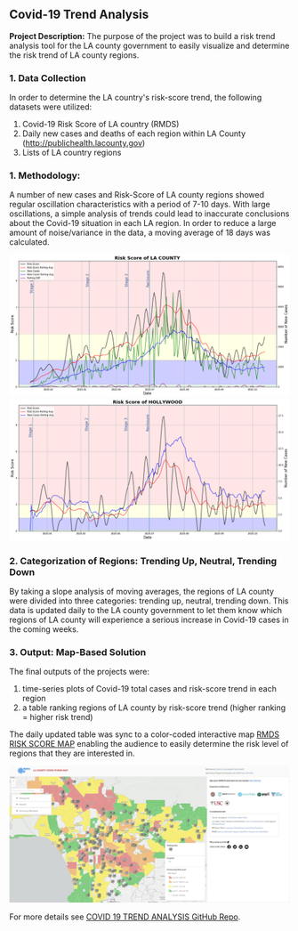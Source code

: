 ## Covid-19 Trend Analysis

**Project Description:** The purpose of the project was to build a risk trend analysis tool for the LA county government to easily visualize and determine the risk trend of LA county regions. 

### 1. Data Collection
In order to determine the LA country's risk-score trend, the following datasets were utilized:
1. Covid-19 Risk Score of LA country (RMDS)
2. Daily new cases and deaths of each region within LA County (http://publichealth.lacounty.gov)
3. Lists of LA country regions

### 1. Methodology:
A number of new cases and Risk-Score of LA county regions showed regular oscillation characteristics with a period of 7-10 days. With large oscillations, a simple analysis of trends could lead to inaccurate conclusions about the Covid-19 situation in each LA region. In order to reduce a large amount of noise/variance in the data, a moving average of 18 days was calculated.

<img src="images/la_county_risk_score.png?raw=true"/>
<img src="images/hollywood_risk_score.png?raw=true"/>

### 2. Categorization of Regions: Trending Up, Neutral, Trending Down

By taking a slope analysis of moving averages, the regions of LA county were divided into three categories: trending up, neutral, trending down. This data is updated daily to the LA county government to let them know which regions of LA county will experience a serious increase in Covid-19 cases in the coming weeks.

### 3. Output: Map-Based Solution

The final outputs of the projects were:
1. time-series plots of Covid-19 total cases and risk-score trend in each region
2. a table ranking regions of LA county by risk-score trend (higher ranking = higher risk trend)

The daily updated table was sync to a color-coded interactive map [RMDS RISK SCORE MAP](https://grmds.org/risk/) enabling the audience to easily determine the risk level of regions that they are interested in.

<img src="images/la_county_risk_map.JPG?raw=true"/>

For more details see [COVID 19 TREND ANALYSIS GitHub Repo](https://github.com/kwonkh0424/Covid_19_Challenge/tree/master/risk_score_trend).

